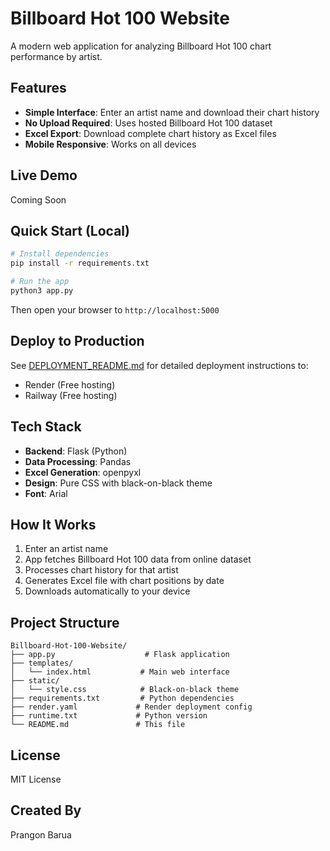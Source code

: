 # Billboard Hot 100 Website

A modern web application for analyzing Billboard Hot 100 chart performance by artist.

## Features

- **Simple Interface**: Enter an artist name and download their chart history
- **No Upload Required**: Uses hosted Billboard Hot 100 dataset
- **Excel Export**: Download complete chart history as Excel files
- **Mobile Responsive**: Works on all devices

## Live Demo

Coming Soon

## Quick Start (Local)

```bash
# Install dependencies
pip install -r requirements.txt

# Run the app
python3 app.py
```

Then open your browser to `http://localhost:5000`

## Deploy to Production

See [DEPLOYMENT_README.md](DEPLOYMENT_README.md) for detailed deployment instructions to:
- Render (Free hosting)
- Railway (Free hosting)

## Tech Stack

- **Backend**: Flask (Python)
- **Data Processing**: Pandas
- **Excel Generation**: openpyxl
- **Design**: Pure CSS with black-on-black theme
- **Font**: Arial

## How It Works

1. Enter an artist name
2. App fetches Billboard Hot 100 data from online dataset
3. Processes chart history for that artist
4. Generates Excel file with chart positions by date
5. Downloads automatically to your device

## Project Structure

```
Billboard-Hot-100-Website/
├── app.py                    # Flask application
├── templates/
│   └── index.html           # Main web interface
├── static/
│   └── style.css            # Black-on-black theme
├── requirements.txt         # Python dependencies
├── render.yaml             # Render deployment config
├── runtime.txt             # Python version
└── README.md               # This file
```

## License

MIT License 

## Created By

Prangon Barua

